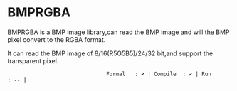 # BMPRGBA
BMPRGBA is a BMP image library,can read the BMP image and will the BMP pixel convert to the RGBA format.

It can read the BMP image of 8/16(R5G5B5)/24/32 bit,and support the transparent pixel.

                                   Formal   : ✔ | Compile  : ✔ | Run      : -- |
